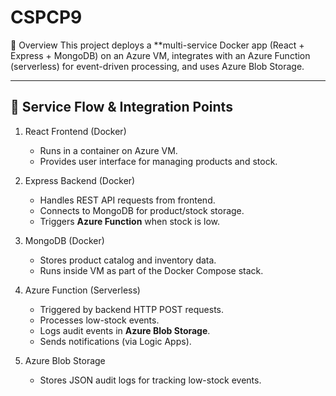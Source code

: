 # CSPCP9

📌 Overview
This project deploys a **multi-service Docker app (React + Express + MongoDB) on an Azure VM, integrates with an Azure Function (serverless) for event-driven processing, and uses Azure Blob Storage.

---

## 🔄 Service Flow & Integration Points
1. React Frontend (Docker)
   - Runs in a container on Azure VM.
   - Provides user interface for managing products and stock.

2. Express Backend (Docker)
   - Handles REST API requests from frontend.
   - Connects to MongoDB for product/stock storage.
   - Triggers **Azure Function** when stock is low.

3. MongoDB (Docker)  
   - Stores product catalog and inventory data.
   - Runs inside VM as part of the Docker Compose stack.

4. Azure Function (Serverless) 
   - Triggered by backend HTTP POST requests.
   - Processes low-stock events.
   - Logs audit events in **Azure Blob Storage**.
   - Sends notifications (via Logic Apps).

5. Azure Blob Storage 
   - Stores JSON audit logs for tracking low-stock events.
